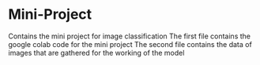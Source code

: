 # Mini-Project
Contains the mini project for image classification
The first file contains the google colab code for the mini project
The second file contains the data of images that are gathered for the working of the model
